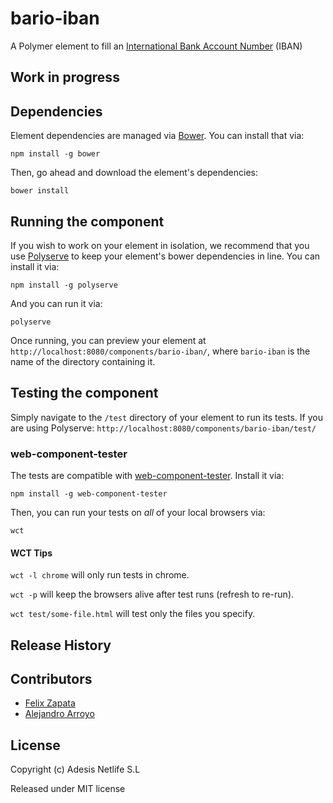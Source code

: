 # bario-iban

A Polymer element to fill an [International Bank Account Number](https://en.wikipedia.org/wiki/International_Bank_Account_Number) (IBAN)

## Work in progress


## Dependencies

Element dependencies are managed via [Bower](http://bower.io/). You can
install that via:

    npm install -g bower

Then, go ahead and download the element's dependencies:

    bower install


## Running the component

If you wish to work on your element in isolation, we recommend that you use
[Polyserve](https://github.com/PolymerLabs/polyserve) to keep your element's
bower dependencies in line. You can install it via:

    npm install -g polyserve

And you can run it via:

    polyserve

Once running, you can preview your element at
`http://localhost:8080/components/bario-iban/`, where `bario-iban` is the name of the directory containing it.


## Testing the component

Simply navigate to the `/test` directory of your element to run its tests. If
you are using Polyserve: `http://localhost:8080/components/bario-iban/test/`

### web-component-tester

The tests are compatible with [web-component-tester](https://github.com/Polymer/web-component-tester).
Install it via:

    npm install -g web-component-tester

Then, you can run your tests on _all_ of your local browsers via:

    wct

#### WCT Tips

`wct -l chrome` will only run tests in chrome.

`wct -p` will keep the browsers alive after test runs (refresh to re-run).

`wct test/some-file.html` will test only the files you specify.


## Release History

## Contributors

* [Felix Zapata](https://github.com/felixzapata)
* [Alejandro Arroyo](https://github.com/alexarroyoduque)


## License

Copyright (c) Adesis Netlife S.L

Released under MIT license
